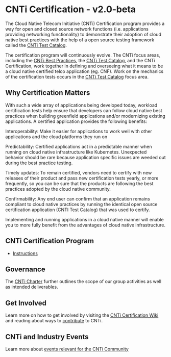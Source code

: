# CNTi Certification - v2.0-beta

The Cloud Native Telecom Initiative (CNTi) Certification program provides a way for open and closed source network functions (i.e. applications providing networking functionality) to demonstrate their adoption of cloud native best practices with the help of a open source testing framework called the [CNTi Test Catalog](https://github.com/lfn-cnti/testsuite). 

The certification program will continuously evolve. The CNTi focus areas, including the [CNTi Best Practices](https://github.com/lfn-cnti/bestpractices), the [CNTi Test Catalog](https://github.com/lfn-cnti/testsuite), and the CNTi Certification, work together in defining and overseeing what it means to be a cloud native certified telco application (eg. CNF). Work on the mechanics of the certification tests occurs in the [CNTi Test Catalog](https://github.com/lfn-cnti/testsuite) focus area.

## Why Certification Matters

With such a wide array of applications being developed today, workload certification tests help ensure that developers can follow cloud native best practices when building greenfield applications and/or modernizing existing applications. A certified application provides the following benefits:

Interoperability: Make it easier for applications to work well with other applications and the cloud platforms they run on

Predictability: Certified applications act in a predictable manner when running on cloud native infrastructure like Kubernetes. Unexpected behavior should be rare because application specific issues are weeded out during the best practice testing.

Timely updates: To remain certified, vendors need to certify with new releases of their product and pass new certification tests yearly, or more frequently, so you can be sure that the products are following the best practices adopted by the cloud native community.

Confirmability: Any end user can confirm that an application remains compliant to cloud native practices by running the identical open source certification application (CNTI Test Catalog) that was used to certify.

Implementing and running applications in a cloud native manner will enable you to more fully benefit from the advantages of cloud native infrastructure.

## CNTi Certification Program

- [Instructions](instructions.md)

## Governance

The [CNTi Charter](https://github.com/lfn-cnti/cnti/blob/c93c0172376ac5ccb1e50f3f82132d1478ee2ef2/CNTi%20Technical%20Charter%205-31-2024.pdf) further outlines the scope of our group activities as well as intended deliverables.

## Get Involved

Learn more on how to get involved by visiting the [CNTi Certification Wiki](https://wiki.lfnetworking.org/x/IAAxBw) and reading about ways to [contribute](https://github.com/lfn-cnti/cnti/blob/main/CONTRIBUTING.md) to CNTi.

## CNTi and Industry Events

Learn more about [events relevant for the CNTi Community](https://wiki.lfnetworking.org/x/gwDZBw)



